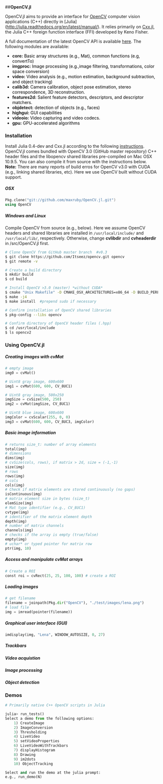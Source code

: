 ##**OpenCV.jl**


OpenCV.jl aims to provide an interface for [OpenCV](http://opencv.org) computer vision applications (C++) directly in [Julia] (http://julia.readthedocs.org/en/latest/manual/).  It relies primarily on [Cxx.jl](https://github.com/Keno/Cxx.jl), the Julia C++ foreign function interface (FFI) developed by Keno Fisher. 

A full documentation of the latest OpenCV API is available [here](http://docs.opencv.org/trunk/modules/core/doc/intro.html). The following modules are available:

* **core:** <span> <span style="color:black"> Basic array structures (e.g., Mat), common functions (e.g, convertTo) 
* **imgproc:** <span style="color:black"> Image processing (e.g.,image filtering, transformations, color space conversion)
* **video:** <span style="color:black">Video analysis (e.g., motion estimation, background subtraction, and object tracking)
* **calib3d:** <span style="color:black">Camera calibration, object pose estimation, stereo correspondence, 3D reconstruction.
* **features2d:** <span style="color:black">Salient feature detectors, descriptors, and descriptor matchers.
* **objdetect:** <span style="color:black"> detection of objects (e.g., faces)
* **highgui:** <span style="color:black"> GUI capabilities
* **videoio:** <span style="color:black">Video capturing and video codecs.
* **gpu:** <span style="color:black"> GPU-accelerated algorithms 

### Installation


Install Julia 0.4-dev and Cxx.jl according to the following [instructions](https://github.com/Keno/Cxx.jl/blob/master/README.md). OpenCV.jl comes bundled with OpenCV 3.0 (GitHub master repository) C++ header files and the libopencv shared libraries pre-compiled on Mac OSX 10.9.5. You can also compile it from source with the instructions below.  **Note:** There are many reports of build erros for OpenCV v3.0 with CUDA (e.g., linking shared libraries, etc). Here we use OpenCV built without CUDA support.

##### OSX
```c++
Pkg.clone("git://github.com/maxruby/OpenCV.jl.git")
using OpenCV
```

##### Windows and Linux

Compile OpenCV from source (e.g., below). Here we assume OpenCV headers and shared libraries are installed in `/usr/local/include/` and `/usr/local/lib/`, respectively.  Otherwise, change **cvlibdir** and **cvheaderdir** in /src/OpenCV.jl first. 

```sh
# Clone OpenCV from GitHub master branch  #v0.3
$ git clone https://github.com/Itseez/opencv.git opencv
$ git remote -v 

# Create a build directory 
$ mkdir build
$ cd build

# Install OpenCV >3.0 (master) *without CUDA*
$ cmake "Unix Makefile" -D CMAKE_OSX_ARCHITECTURES=x86_64 -D BUILD_PERF_TESTS=OFF -D BUILD_TESTS=OFF -D WITH_CUDA=OFF -D CMAKE_CXX_FLAGS="-std=c++11 -stdlib=libc++" -D CMAKE_EXE_LINKER_FLAGS="-std=c++11 -stdlib=libc++" ..
$ make -j4
$ make install  #prepend sudo if necessary

# Confirm installation of OpenCV shared libraries
$ pkg-config --libs opencv

# Confirm directory of OpenCV header files (.hpp)
$ cd /usr/local/include
$ ls opencv2
``` 

### **Using OpenCV.jl**

##### Creating images with cvMat
```python
# empty image
img0 = cvMat()

# Uint8 gray image, 600x600
img1 = cvMat(600, 600, CV_8UC1)

# Uint8 gray image, 500x250
imgSize = cvSize(500, 250)
img2 = cvMat(imgSize, CV_8UC1)

# Uint8 blue image, 600x600
imgColor = cvScalar(255, 0, 0)
img3 = cvMat(600, 600, CV_8UC3, imgColor)
```

##### Basic image information
```python 
# returns size_t: number of array elements
total(img)
# dimensions
dims(img)
# cvSize(cols, rows), if matrix > 2d, size = (-1,-1)
size(img)
# rows
rows(img)
# cols
cols(img)
# Check if matrix elements are stored continuously (no gaps)
isContinuous(img)
# matrix element size in bytes (size_t)
elemSize(img)
# Mat type identifier (e.g., CV_8UC1)
cvtype(img)
# identifier of the matrix element depth
depth(img)
# number of matrix channels
channels(img)
# checks if the array is empty (true/false)
empty(img)
# uchar* or typed pointer for matrix row
ptr(img, 10)

```

##### Access and manipulate cvMat arrays
```python
# Create a ROI
const roi = cvRect(25, 25, 100, 100) # create a ROI

```

##### Loading images
```python
# get filename
filename = joinpath(Pkg.dir("OpenCV"), "./test/images/lena.png")
# load file
img = imread(pointer(filename))


```
##### Graphical user interface (GUI)
```python
imdisplay(img, "Lena", WINDOW_AUTOSIZE, 0, 27)
```
##### Trackbars
##### Video acquistion
##### Image processing
##### Object detection


### **Demos**

```python
# Primarily native C++ OpenCV scripts in Julia

julia> run_tests()
Select a demo from the following options: 
	1) CreateImage
	2) ImageConversion
	3) Thresholding
	4) LiveVideo
	5) setVideoProperties
	6) LiveVideoWithTrackbars
	7) displayHistogram
	8) Drawing
	9) im2dots
	10) ObjectTracking

Select and run the demo at the julia prompt: 
e.g., run_demo(N)
```

